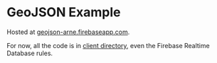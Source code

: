 # GeoJSON Example

Hosted at [geojson-arne.firebaseapp.com](https://geojson-arne.firebaseapp.com/).

For now, all the code is in [client directory](./client), even the Firebase Realtime Database rules.

